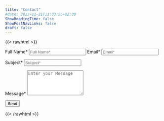 ```yaml
---
title: "Contact"
#date: 2023-11-21T11:03:55+02:00
ShowReadingTime: false
ShowPostNavLinks: false
draft: false
---
```


{{< rawhtml >}}
  <link rel="stylesheet" href="/css/form.css">

  <script type="text/javascript">var submitted=false;</script>

  <iframe name="hidden_iframe" id="hidden_iframe" style="display:none;"
  onload="if(submitted) {window.location='/thankyou';}"></iframe>

  <form action="https://docs.google.com/forms/d/e/1FAIpQLSdx6EWgZTyYdV8V1cWGyErtoWdzWVdlhEa6fK3Rn77rBp05Ew/formResponse" method="post" target="hidden_iframe" onsubmit="submitted=true;">

  <label>Full Name*</label>
    <input type="text" placeholder="Full Name*" class="form-input" name="entry.2105212935" required>
  <label>Email*</label>
    <input type="email" placeholder="Email*" class="form-input" name="entry.1732162515" required>

  <label>Subject*</label>
    <input type="text" placeholder="Subject*" class="form-input" name="entry.1109003079" required>

  <label>Message*</label>
    <textarea rows="5" placeholder="Enter your Message" class="form-input" name="entry.300831009" required></textarea>

  <button type="submit">Send</button>
  </form>
{{< /rawhtml >}}

